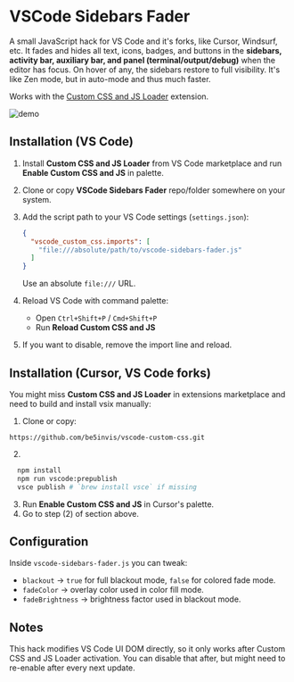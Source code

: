 # VSCode Sidebars Fader

A small JavaScript hack for VS Code and it's forks, like Cursor, Windsurf, etc. It fades and hides all text, icons, badges, and buttons in the **sidebars, activity bar, auxiliary bar, and panel (terminal/output/debug)** when the editor has focus.
On hover of any, the sidebars restore to full visibility. It's like Zen mode, but in auto-mode and thus much faster.

Works with the [Custom CSS and JS Loader](https://marketplace.visualstudio.com/items?itemName=be5invis.vscode-custom-css) extension.

![demo](https://github.com/user-attachments/assets/00e70b87-73ee-443e-b555-bdcc396c0044)


## Installation (VS Code)

1. Install **Custom CSS and JS Loader** from VS Code marketplace and run **Enable Custom CSS and JS** in palette.
2. Clone or copy **VSCode Sidebars Fader** repo/folder somewhere on your system.
3. Add the script path to your VS Code settings (`settings.json`):

   ```json
   {
     "vscode_custom_css.imports": [
       "file:///absolute/path/to/vscode-sidebars-fader.js"
     ]
   }
   ```

   Use an absolute `file:///` URL.

4. Reload VS Code with command palette:
   - Open `Ctrl+Shift+P` / `Cmd+Shift+P`
   - Run **Reload Custom CSS and JS**

5. If you want to disable, remove the import line and reload.

## Installation (Cursor, VS Code forks)

You might miss **Custom CSS and JS Loader** in extensions marketplace and need to build and install vsix manually:

1. Clone or copy:
```
https://github.com/be5invis/vscode-custom-css.git
```
2. 
```bash
  npm install
  npm run vscode:prepublish
  vsce publish # `brew install vsce` if missing
```
3. Run **Enable Custom CSS and JS** in Cursor's palette.
4. Go to step (2) of section above.

## Configuration

Inside `vscode-sidebars-fader.js` you can tweak:

- `blackout` → `true` for full blackout mode, `false` for colored fade mode.
- `fadeColor` → overlay color used in color fill mode.
- `fadeBrightness` → brightness factor used in blackout mode.

## Notes

This hack modifies VS Code UI DOM directly, so it only works after Custom CSS and JS Loader activation. You can disable that after, but might need to re-enable after every next update.
